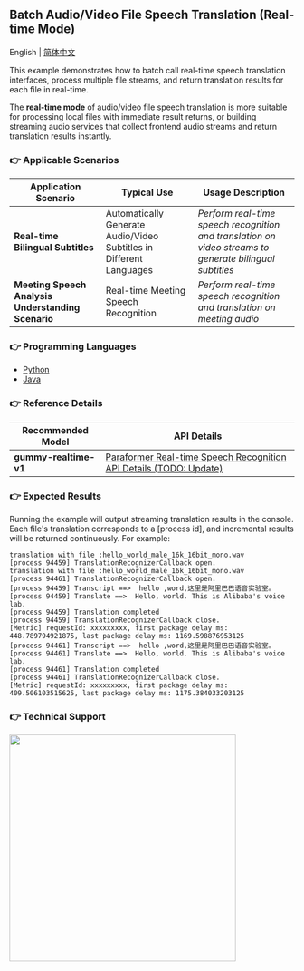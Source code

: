 [comment]: # (title and brief introduction of the sample)
## Batch Audio/Video File Speech Translation (Real-time Mode)

English | [简体中文](./README.md)

This example demonstrates how to batch call real-time speech translation interfaces, process multiple file streams, and return translation results for each file in real-time.

The **real-time mode** of audio/video file speech translation is more suitable for processing local files with immediate result returns, or building streaming audio services that collect frontend audio streams and return translation results instantly.

[comment]: # (list of scenarios of the sample)
### :point_right: Applicable Scenarios

| Application Scenario     | Typical Use | Usage Description |
|----------| ----- | ----- |
| **Real-time Bilingual Subtitles** | Automatically Generate Audio/Video Subtitles in Different Languages | *Perform real-time speech recognition and translation on video streams to generate bilingual subtitles* |
| **Meeting Speech Analysis Understanding Scenario** | Real-time Meeting Speech Recognition | *Perform real-time speech recognition and translation on meeting audio* |

[comment]: # (supported programming languages of the sample)
### :point_right: Programming Languages
- [Python](./python)
- [Java](./java)

[comment]: # (model and interface of the sample)
### :point_right: Reference Details

| Recommended Model | API Details |
| ----- | ----- |
| **gummy-realtime-v1** | [Paraformer Real-time Speech Recognition API Details (TODO: Update)](https://help.aliyun.com/zh/model-studio/developer-reference/paraformer-real-time-speech-recognition-api) |


### :point_right: Expected Results

Running the example will output streaming translation results in the console. Each file's translation corresponds to a [process id], and incremental results will be returned continuously. For example:

```
translation with file :hello_world_male_16k_16bit_mono.wav
[process 94459] TranslationRecognizerCallback open.
translation with file :hello_world_male_16k_16bit_mono.wav
[process 94461] TranslationRecognizerCallback open.
[process 94459] Transcript ==>  hello ,word,这里是阿里巴巴语音实验室。
[process 94459] Translate ==>  Hello, world. This is Alibaba's voice lab.
[process 94459] Translation completed
[process 94459] TranslationRecognizerCallback close.
[Metric] requestId: xxxxxxxxx, first package delay ms: 448.789794921875, last package delay ms: 1169.598876953125
[process 94461] Transcript ==>  hello ,word,这里是阿里巴巴语音实验室。
[process 94461] Translate ==>  Hello, world. This is Alibaba's voice lab.
[process 94461] Translation completed
[process 94461] TranslationRecognizerCallback close.
[Metric] requestId: xxxxxxxxx, first package delay ms: 409.506103515625, last package delay ms: 1175.384033203125
```


[comment]: # (technical support of the sample)
### :point_right: Technical Support
<img src="https://dashscope.oss-cn-beijing.aliyuncs.com/samples/audio/group-en.png" width="400"/>
